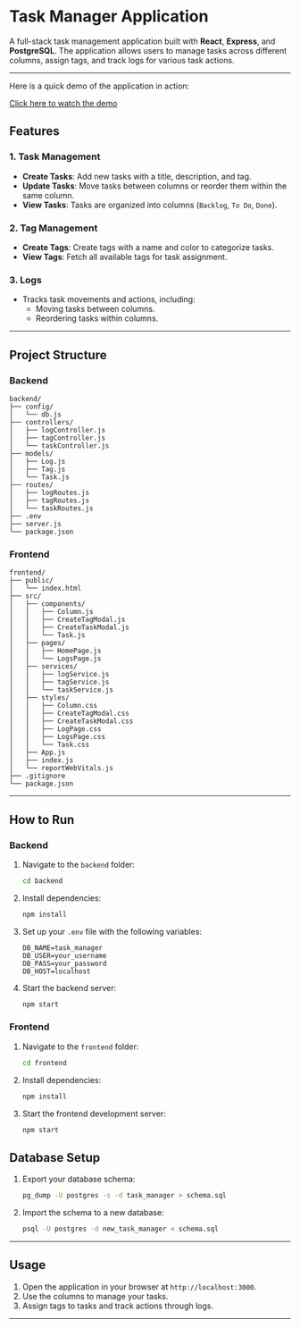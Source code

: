 
# Task Manager Application

A full-stack task management application built with **React**, **Express**, and **PostgreSQL**. The application allows users to manage tasks across different columns, assign tags, and track logs for various task actions.

---

Here is a quick demo of the application in action:

[Click here to watch the demo](./frontend/public/video/demo.mp4)

## Features

### 1. **Task Management**
   - **Create Tasks**: Add new tasks with a title, description, and tag.
   - **Update Tasks**: Move tasks between columns or reorder them within the same column.
   - **View Tasks**: Tasks are organized into columns (`Backlog`, `To Do`, `Done`).

### 2. **Tag Management**
   - **Create Tags**: Create tags with a name and color to categorize tasks.
   - **View Tags**: Fetch all available tags for task assignment.

### 3. **Logs**
   - Tracks task movements and actions, including:
     - Moving tasks between columns.
     - Reordering tasks within columns.

---

## Project Structure

### Backend
```
backend/
├── config/
│   └── db.js
├── controllers/
│   ├── logController.js
│   ├── tagController.js
│   └── taskController.js
├── models/
│   ├── Log.js
│   ├── Tag.js
│   └── Task.js
├── routes/
│   ├── logRoutes.js
│   ├── tagRoutes.js
│   └── taskRoutes.js
├── .env
├── server.js
└── package.json
```

### Frontend
```
frontend/
├── public/
│   └── index.html
├── src/
│   ├── components/
│   │   ├── Column.js
│   │   ├── CreateTagModal.js
│   │   ├── CreateTaskModal.js
│   │   └── Task.js
│   ├── pages/
│   │   ├── HomePage.js
│   │   └── LogsPage.js
│   ├── services/
│   │   ├── logService.js
│   │   ├── tagService.js
│   │   └── taskService.js
│   ├── styles/
│   │   ├── Column.css
│   │   ├── CreateTagModal.css
│   │   ├── CreateTaskModal.css
│   │   ├── LogPage.css
│   │   ├── LogsPage.css
│   │   └── Task.css
│   ├── App.js
│   ├── index.js
│   └── reportWebVitals.js
├── .gitignore
└── package.json
```

---

## How to Run

### Backend
1. Navigate to the `backend` folder:
   ```bash
   cd backend
   ```
2. Install dependencies:
   ```bash
   npm install
   ```
3. Set up your `.env` file with the following variables:
   ```env
   DB_NAME=task_manager
   DB_USER=your_username
   DB_PASS=your_password
   DB_HOST=localhost
   ```
4. Start the backend server:
   ```bash
   npm start
   ```

### Frontend
1. Navigate to the `frontend` folder:
   ```bash
   cd frontend
   ```
2. Install dependencies:
   ```bash
   npm install
   ```
3. Start the frontend development server:
   ```bash
   npm start
   ```


## Database Setup

1. Export your database schema:
   ```bash
   pg_dump -U postgres -s -d task_manager > schema.sql
   ```

2. Import the schema to a new database:
   ```bash
   psql -U postgres -d new_task_manager < schema.sql
   ```

---

## Usage

1. Open the application in your browser at `http://localhost:3000`.
2. Use the columns to manage your tasks.
3. Assign tags to tasks and track actions through logs.

---


